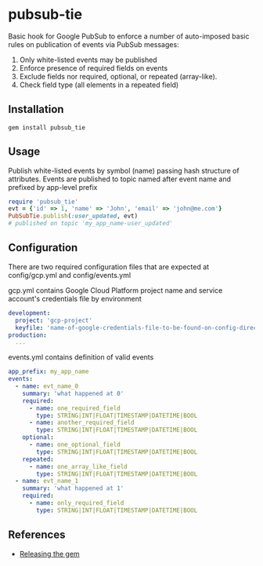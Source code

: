 # pubsub-tie
Basic hook for Google PubSub to enforce a number of auto-imposed basic rules on publication of events via PubSub messages:

1. Only white-listed events may be published
2. Enforce presence of required fields on events
3. Exclude fields nor required, optional, or repeated (array-like).
4. Check field type (all elements in a repeated field)

## Installation
```shell
gem install pubsub_tie
```

## Usage
Publish white-listed events by symbol (name) passing hash structure of attributes. Events are published to topic named after event name and prefixed by app-level prefix
```ruby
require 'pubsub_tie'
evt = {'id' => 1, 'name' => 'John', 'email' => 'john@me.com'}
PubSubTie.publish(:user_updated, evt)
# published on topic 'my_app_name-user_updated'
```
## Configuration
There are two required configuration files that are expected at config/gcp.yml and config/events.yml

gcp.yml contains Google Cloud Platform project name and service account's credentials file by environment
```yaml
development:
  project: 'gcp-project'
  keyfile: 'name-of-google-credentials-file-to-be-found-on-config-directory'
production:
  ...
```

events.yml contains definition of valid events
```yaml
app_prefix: my_app_name
events:
  - name: evt_name_0
    summary: 'what happened at 0'
    required:
      - name: one_required_field
        type: STRING|INT|FLOAT|TIMESTAMP|DATETIME|BOOL
      - name: another_required_field
        type: STRING|INT|FLOAT|TIMESTAMP|DATETIME|BOOL
    optional:
      - name: one_optional_field
        type: STRING|INT|FLOAT|TIMESTAMP|DATETIME|BOOL
    repeated:
      - name: one_array_like_field
        type: STRING|INT|FLOAT|TIMESTAMP|DATETIME|BOOL
  - name: evt_name_1
    summary: 'what happened at 1'
    required:
      - name: only_required_field
        type: STRING|INT|FLOAT|TIMESTAMP|DATETIME|BOOL
```

## References
* [Releasing the gem](https://bundler.io/v1.16/guides/creating_gem.html#releasing-the-gem)
